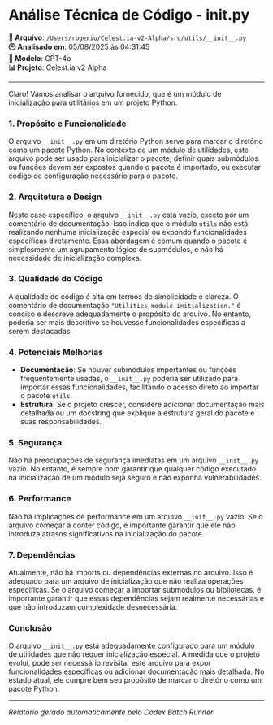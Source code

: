 # Análise Técnica de Código - __init__.py

**📁 Arquivo**: `/Users/rogerio/Celest.ia-v2-Alpha/src/utils/__init__.py`  
**🕒 Analisado em**: 05/08/2025 às 04:31:45  
**🤖 Modelo**: GPT-4o  
**📊 Projeto**: Celest.ia v2 Alpha  

---

Claro! Vamos analisar o arquivo fornecido, que é um módulo de inicialização para utilitários em um projeto Python.

### 1. Propósito e Funcionalidade
O arquivo `__init__.py` em um diretório Python serve para marcar o diretório como um pacote Python. No contexto de um módulo de utilidades, este arquivo pode ser usado para inicializar o pacote, definir quais submódulos ou funções devem ser expostos quando o pacote é importado, ou executar código de configuração necessário para o pacote.

### 2. Arquitetura e Design
Neste caso específico, o arquivo `__init__.py` está vazio, exceto por um comentário de documentação. Isso indica que o módulo `utils` não está realizando nenhuma inicialização especial ou expondo funcionalidades específicas diretamente. Essa abordagem é comum quando o pacote é simplesmente um agrupamento lógico de submódulos, e não há necessidade de inicialização complexa.

### 3. Qualidade do Código
A qualidade do código é alta em termos de simplicidade e clareza. O comentário de documentação `"Utilities module initialization."` é conciso e descreve adequadamente o propósito do arquivo. No entanto, poderia ser mais descritivo se houvesse funcionalidades específicas a serem destacadas.

### 4. Potenciais Melhorias
- **Documentação**: Se houver submódulos importantes ou funções frequentemente usadas, o `__init__.py` poderia ser utilizado para importar essas funcionalidades, facilitando o acesso direto ao importar o pacote `utils`.
- **Estrutura**: Se o projeto crescer, considere adicionar documentação mais detalhada ou um docstring que explique a estrutura geral do pacote e suas responsabilidades.

### 5. Segurança
Não há preocupações de segurança imediatas em um arquivo `__init__.py` vazio. No entanto, é sempre bom garantir que qualquer código executado na inicialização de um módulo seja seguro e não exponha vulnerabilidades.

### 6. Performance
Não há implicações de performance em um arquivo `__init__.py` vazio. Se o arquivo começar a conter código, é importante garantir que ele não introduza atrasos significativos na inicialização do pacote.

### 7. Dependências
Atualmente, não há imports ou dependências externas no arquivo. Isso é adequado para um arquivo de inicialização que não realiza operações específicas. Se o arquivo começar a importar submódulos ou bibliotecas, é importante garantir que essas dependências sejam realmente necessárias e que não introduzam complexidade desnecessária.

### Conclusão
O arquivo `__init__.py` está adequadamente configurado para um módulo de utilidades que não requer inicialização especial. À medida que o projeto evolui, pode ser necessário revisitar este arquivo para expor funcionalidades específicas ou adicionar documentação mais detalhada. No estado atual, ele cumpre bem seu propósito de marcar o diretório como um pacote Python.

---

*Relatório gerado automaticamente pelo Codex Batch Runner*
